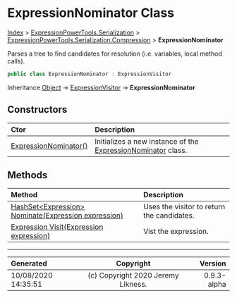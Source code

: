 ﻿# ExpressionNominator Class

[Index](../index.md) > [ExpressionPowerTools.Serialization](ExpressionPowerTools.Serialization.a.md) > [ExpressionPowerTools.Serialization.Compression](ExpressionPowerTools.Serialization.Compression.n.md) > **ExpressionNominator**

Parses a tree to find candidates for resolution (i.e. variables, local method calls).

```csharp
public class ExpressionNominator : ExpressionVisitor
```

Inheritance [Object](https://docs.microsoft.com/dotnet/api/system.object) → [ExpressionVisitor](https://docs.microsoft.com/dotnet/api/system.linq.expressions.expressionvisitor) → **ExpressionNominator**

## Constructors

| Ctor | Description |
| :-- | :-- |
| [ExpressionNominator()](ExpressionPowerTools.Serialization.Compression.ExpressionNominator.ctor.md#expressionnominator) | Initializes a new instance of the [ExpressionNominator](ExpressionPowerTools.Serialization.Compression.ExpressionNominator.cs.md) class. |
## Methods

| Method | Description |
| :-- | :-- |
| [HashSet&lt;Expression> Nominate(Expression expression)](ExpressionPowerTools.Serialization.Compression.ExpressionNominator.Nominate.m.md) | Uses the visitor to return the candidates. |
| [Expression Visit(Expression expression)](ExpressionPowerTools.Serialization.Compression.ExpressionNominator.Visit.m.md) | Vist the expression. |

---

| Generated | Copyright | Version |
| :-- | :-: | --: |
| 10/08/2020 14:35:51 | (c) Copyright 2020 Jeremy Likness. | 0.9.3-alpha |
